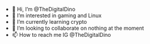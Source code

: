 - 👋 Hi, I’m @TheDigitalDino
- 👀 I’m interested in gaming and Linux
- 🌱 I’m currently learning crypto
- 💞️ I’m looking to collaborate on nothing at the moment
- 📫 How to reach me IG @TheDigitalDino

<!---
TheDigitalDino/TheDigitalDino is a ✨ special ✨ repository because its `README.md` (this file) appears on your GitHub profile.
You can click the Preview link to take a look at your changes.
--->
